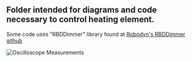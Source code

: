 ## Folder intended for diagrams and code necessary to control heating element.
Some code uses "RBDDimmer" library found at [Robodyn's RBDDimmer github](https://github.com/RobotDynOfficial/RBDDimmer)

![Oscilloscope Measurements](https://github.com/cgreen18/Gas-Chromatography/tree/master/Triac%20Heating)
